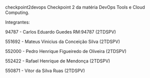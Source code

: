 checkpoint2devops Checkpoint 2 da matéria DevOps Tools e Cloud Computing.

Integrantes: 

94787 - Carlos Eduardo Guedes RM:94787 (2TDSPV)

551692 - Mateus Vinicius da Conceição Silva (2TDSPV)

552000 - Pedro Henrique Figueiredo de Oliveira (2TDSPV)

552422 - Rafael Henrique de Mendonça (2TDSPV)

550871 - Vitor da Silva Ruas (2TDSPV)
